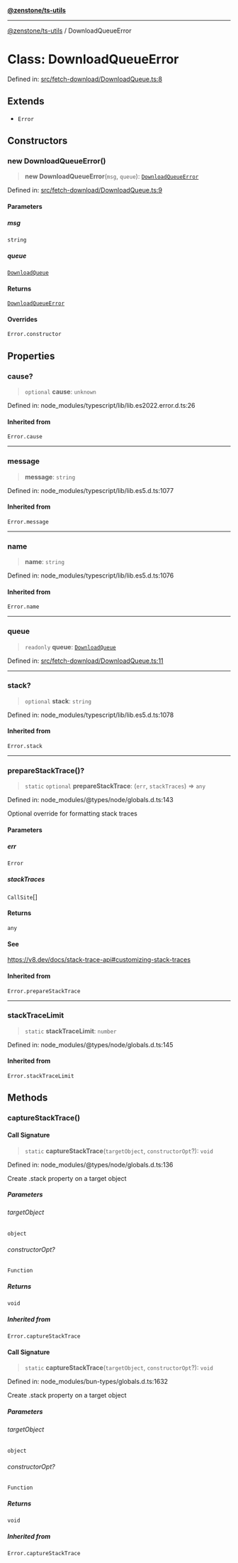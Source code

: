 [**@zenstone/ts-utils**](../README.md)

***

[@zenstone/ts-utils](../globals.md) / DownloadQueueError

# Class: DownloadQueueError

Defined in: [src/fetch-download/DownloadQueue.ts:8](https://github.com/janpoem/ts-utils/blob/b9219c6997c227d9b9eb09f22e1ab95d12d9260c/src/fetch-download/DownloadQueue.ts#L8)

## Extends

- `Error`

## Constructors

### new DownloadQueueError()

> **new DownloadQueueError**(`msg`, `queue`): [`DownloadQueueError`](DownloadQueueError.md)

Defined in: [src/fetch-download/DownloadQueue.ts:9](https://github.com/janpoem/ts-utils/blob/b9219c6997c227d9b9eb09f22e1ab95d12d9260c/src/fetch-download/DownloadQueue.ts#L9)

#### Parameters

##### msg

`string`

##### queue

[`DownloadQueue`](DownloadQueue.md)

#### Returns

[`DownloadQueueError`](DownloadQueueError.md)

#### Overrides

`Error.constructor`

## Properties

### cause?

> `optional` **cause**: `unknown`

Defined in: node\_modules/typescript/lib/lib.es2022.error.d.ts:26

#### Inherited from

`Error.cause`

***

### message

> **message**: `string`

Defined in: node\_modules/typescript/lib/lib.es5.d.ts:1077

#### Inherited from

`Error.message`

***

### name

> **name**: `string`

Defined in: node\_modules/typescript/lib/lib.es5.d.ts:1076

#### Inherited from

`Error.name`

***

### queue

> `readonly` **queue**: [`DownloadQueue`](DownloadQueue.md)

Defined in: [src/fetch-download/DownloadQueue.ts:11](https://github.com/janpoem/ts-utils/blob/b9219c6997c227d9b9eb09f22e1ab95d12d9260c/src/fetch-download/DownloadQueue.ts#L11)

***

### stack?

> `optional` **stack**: `string`

Defined in: node\_modules/typescript/lib/lib.es5.d.ts:1078

#### Inherited from

`Error.stack`

***

### prepareStackTrace()?

> `static` `optional` **prepareStackTrace**: (`err`, `stackTraces`) => `any`

Defined in: node\_modules/@types/node/globals.d.ts:143

Optional override for formatting stack traces

#### Parameters

##### err

`Error`

##### stackTraces

`CallSite`[]

#### Returns

`any`

#### See

https://v8.dev/docs/stack-trace-api#customizing-stack-traces

#### Inherited from

`Error.prepareStackTrace`

***

### stackTraceLimit

> `static` **stackTraceLimit**: `number`

Defined in: node\_modules/@types/node/globals.d.ts:145

#### Inherited from

`Error.stackTraceLimit`

## Methods

### captureStackTrace()

#### Call Signature

> `static` **captureStackTrace**(`targetObject`, `constructorOpt`?): `void`

Defined in: node\_modules/@types/node/globals.d.ts:136

Create .stack property on a target object

##### Parameters

###### targetObject

`object`

###### constructorOpt?

`Function`

##### Returns

`void`

##### Inherited from

`Error.captureStackTrace`

#### Call Signature

> `static` **captureStackTrace**(`targetObject`, `constructorOpt`?): `void`

Defined in: node\_modules/bun-types/globals.d.ts:1632

Create .stack property on a target object

##### Parameters

###### targetObject

`object`

###### constructorOpt?

`Function`

##### Returns

`void`

##### Inherited from

`Error.captureStackTrace`
